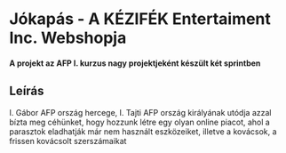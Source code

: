 # Jókapás - A KÉZIFÉK Entertaiment Inc. Webshopja
#### A projekt az AFP I. kurzus nagy projektjeként készült két sprintben
## Leírás
I. Gábor AFP ország hercege, I. Tajti AFP ország királyának utódja azzal bízta meg céhünket, hogy hozzunk létre egy olyan online piacot, ahol a parasztok eladhatják már nem használt eszközeiket, illetve a kovácsok, a frissen kovácsolt szerszámaikat
